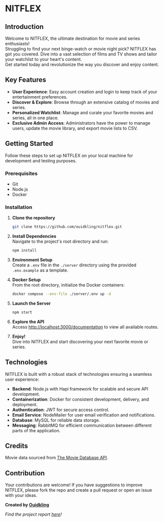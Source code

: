 # NITFLEX

## Introduction
Welcome to NITFLEX, the ultimate destination for movie and series enthusiasts!  
Struggling to find your next binge-watch or movie night pick? NITFLEX has got you covered. Dive into a vast selection of films and TV shows and tailor your watchlist to your heart's content.  
Get started today and revolutionize the way you discover and enjoy content.

## Key Features
- **User Experience**: Easy account creation and login to keep track of your entertainment preferences.
- **Discover & Explore**: Browse through an extensive catalog of movies and series.
- **Personalized Watchlist**: Manage and curate your favorite movies and series, all in one place.
- **Exclusive Admin Access**: Administrators have the power to manage users, update the movie library, and export movie lists to CSV.

## Getting Started
Follow these steps to set up NITFLEX on your local machine for development and testing purposes.

### Prerequisites
- Git
- Node.js
- Docker

### Installation
1. **Clone the repository**
   ```bash
   git clone https://github.com/ouidkling/nitflex.git
   ```

2. **Install Dependencies**  
   Navigate to the project's root directory and run:
   ```bash
   npm install
   ```

3. **Environment Setup**  
   Create a `.env` file in the `./server` directory using the provided `.env.example` as a template.

4. **Docker Setup**  
   From the root directory, initialize the Docker containers:
   ```bash
   docker compose --env-file ./server/.env up -d
   ```
5. **Launch the Server**
   ```bash
   npm start
   ```

6. **Explore the API**  
   Access [http://localhost:3000/documentation](http://localhost:3000/documentation) to view all available routes.

7. **Enjoy!**  
   Dive into NITFLEX and start discovering your next favorite movie or series.

## Technologies
NITFLEX is built with a robust stack of technologies ensuring a seamless user experience:
- **Backend**: Node.js with Hapi framework for scalable and secure API development.
- **Containerization**: Docker for consistent development, delivery, and deployment.
- **Authentication**: JWT for secure access control.
- **Email Service**: NodeMailer for user email verification and notifications.
- **Database**: MySQL for reliable data storage.
- **Messaging**: RabbitMQ for efficient communication between different parts of the application.

## Credits
Movie data sourced from [The Movie Database API](https://www.themoviedb.org/).

## Contribution
Your contributions are welcome! If you have suggestions to improve NITFLEX, please fork the repo and create a pull request or open an issue with your ideas.

**Created by [Ouidkling](https://youtu.be/xvFZjo5PgG0?si=YCTWLjM8gJcAGQkU)**

_Find the project report [here](https://ouidkling.notion.site/Rapport-NITFLEX-49fbc243519b47bbbbb7096aff35470b?pvs=4)!_
